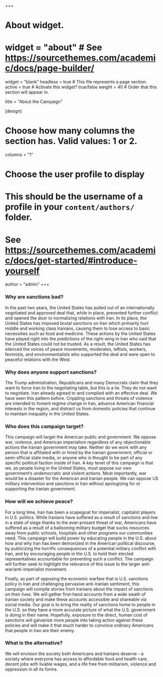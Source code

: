 +++
# About widget.
# widget = "about"  # See https://sourcethemes.com/academic/docs/page-builder/
widget = "blank"
headless = true  # This file represents a page section.
active = true  # Activate this widget? true/false
weight = 40  # Order that this section will appear in.

title = "About the Campaign"

[design]
  # Choose how many columns the section has. Valid values: 1 or 2.
  columns = "1"

# Choose the user profile to display
# This should be the username of a profile in your `content/authors/` folder.
# See https://sourcethemes.com/academic/docs/get-started/#introduce-yourself
author = "admin"
+++
### Why are sanctions bad?

In the past two years, the United States has pulled out of an internationally negotiated and approved deal that, while in place, prevented further conflict and opened the door to normalizing relations with Iran. In its place, the United States has imposed brutal sanctions on Iran which primarily hurt middle and working class Iranians, causing them to lose access to basic necessities such as food and medicine. These actions by the United States have played right into the predictions of the right-wing in Iran who said that the United States could not be trusted. As a result, the United States has silenced the voices of peace movements, moderates, leftists, workers, feminists, and environmentalists who supported the deal and were open to peaceful relations with the West. 

### Why does anyone support sanctions? 

The Trump administration, Republicans and many Democrats claim that they want to force Iran to the negotiating table, but this is a lie. They do not want to negotiate. Iran already agreed to and complied with an effective deal. We have seen this pattern before. Crippling sanctions and threats of violence are intended to foment regime change in Iran, advance American financial interests in the region, and distract us from domestic policies that continue to maintain inequality in the United States.

### Who does this campaign target?

This campaign will target the American public and government. We oppose war, violence, and American imperialism regardless of any objectionable actions the Iranian government may take. Neither do we work with any person that is affiliated with or hired by the Iranian government, official or semi-official state media, or anyone who is thought to be part of any specific political faction inside of Iran. A key tenet of this campaign is that we, as people living in the United States, must oppose our own government’s undemocratic and violent actions. Most importantly, war would be a disaster for the American and Iranian people. We can oppose US military intervention and sanctions in Iran without apologizing for or supporting the Iranian government.


### How will we achieve peace?

For a long time, Iran has been a scapegoat for imperialist, capitalist players in U.S. politics. While Iranians have suffered as a result of sanctions and live in a state of siege thanks to the ever-present threat of war, Americans have suffered as a result of a ballooning military budget that sucks resources away from public schools, hospitals and other programs our communities need. This campaign will build power by educating people in the U.S. about how and why Iran has been demonized in the American political discourse, by publicizing the horrific consequences of a potential military conflict with Iran, and by encouraging people in the U.S. to hold their elected representatives accountable for preventing such a conflict. The campaign will further seek to highlight the relevance of this issue to the larger anti-war/anti-imperialist movement. 

Finally, as part of opposing the economic warfare that is U.S. sanctions policy in Iran and challenging pervasive anti-Iranian sentiment, this campaign will compile stories from Iranians about the impact of sanctions on their lives. We will gather first-hand accounts from a wide swath of Iranian society and make these accounts accessible and shareable via social media. Our goal is to bring the reality of sanctions home to people in the U.S. so they have a more accurate picture of what the U.S. government is doing in their name. Hopefully, exposure to the direct, human cost of sanctions will galvanize more people into taking action against these policies and will make it that much harder to convince ordinary Americans that people in Iran are their enemy. 

### What is the alternative? 

We will envision the society both Americans and Iranians deserve - a society where everyone has access to  affordable food and health care, decent jobs with livable wages, and a life free from militarism, violence and oppression in all its forms.


